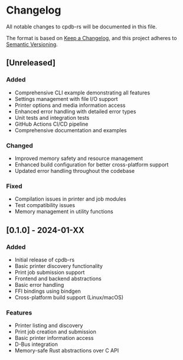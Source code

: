 # Changelog

All notable changes to cpdb-rs will be documented in this file.

The format is based on [Keep a Changelog](https://keepachangelog.com/en/1.0.0/),
and this project adheres to [Semantic Versioning](https://semver.org/spec/v2.0.0.html).

## [Unreleased]

### Added
- Comprehensive CLI example demonstrating all features
- Settings management with file I/O support
- Printer options and media information access
- Enhanced error handling with detailed error types
- Unit tests and integration tests
- GitHub Actions CI/CD pipeline
- Comprehensive documentation and examples

### Changed
- Improved memory safety and resource management
- Enhanced build configuration for better cross-platform support
- Updated error handling throughout the codebase

### Fixed
- Compilation issues in printer and job modules
- Test compatibility issues
- Memory management in utility functions

## [0.1.0] - 2024-01-XX

### Added
- Initial release of cpdb-rs
- Basic printer discovery functionality
- Print job submission support
- Frontend and backend abstractions
- Basic error handling
- FFI bindings using bindgen
- Cross-platform build support (Linux/macOS)

### Features
- Printer listing and discovery
- Print job creation and submission
- Basic printer information access
- D-Bus integration
- Memory-safe Rust abstractions over C API
